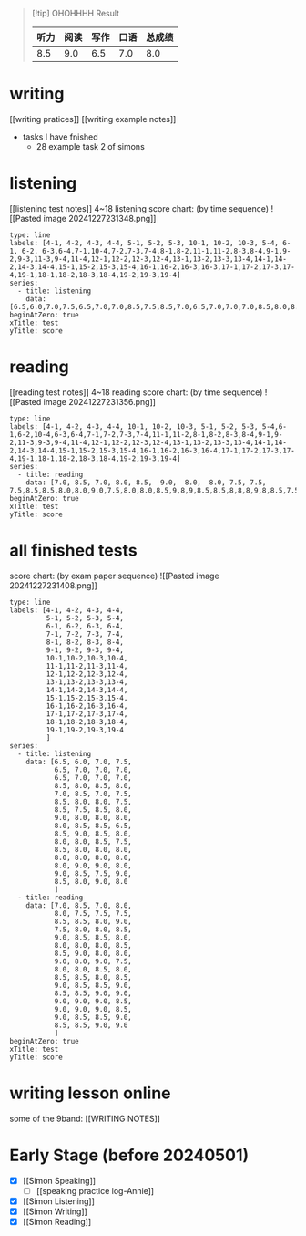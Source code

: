 > [!tip] OHOHHHH Result
> 
> | 听力  | 阅读  | 写作  | 口语  | 总成绩 |
> | --- | --- | --- | --- | --- |
> | 8.5 | 9.0 | 6.5 | 7.0 | 8.0 |



# writing

[[writing pratices]]
[[writing example notes]]

- tasks I have fnished
	- 28 example task 2 of simons



# listening

[[listening test notes]]
4~18 listening score chart: (by time sequence)
![[Pasted image 20241227231348.png]]

```chart
type: line
labels: [4-1, 4-2, 4-3, 4-4, 5-1, 5-2, 5-3, 10-1, 10-2, 10-3, 5-4, 6-1, 6-2, 6-3,6-4,7-1,10-4,7-2,7-3,7-4,8-1,8-2,11-1,11-2,8-3,8-4,9-1,9-2,9-3,11-3,9-4,11-4,12-1,12-2,12-3,12-4,13-1,13-2,13-3,13-4,14-1,14-2,14-3,14-4,15-1,15-2,15-3,15-4,16-1,16-2,16-3,16-3,17-1,17-2,17-3,17-4,19-1,18-1,18-2,18-3,18-4,19-2,19-3,19-4]
series:
  - title: listening
    data: [6.5,6.0,7.0,7.5,6.5,7.0,7.0,8.5,7.5,8.5,7.0,6.5,7.0,7.0,7.0,8.5,8.0,8.0,8.5,8,7,8.5,9,8,7,7.5,8.5,8,8,8,7.5,8,8,8.5,8.5,6.5,8.5,9,8.5,8.0,8.0,8.0,8.5,7.5,8.5,8,8,8,8,8,8,8,8,9,9,8,8.5,9,8.5,7.5,9,8,9,8]
beginAtZero: true
xTitle: test
yTitle: score
```



# reading

[[reading test notes]]
4~18 reading score chart: (by time sequence)
![[Pasted image 20241227231356.png]]

```chart
type: line
labels: [4-1, 4-2, 4-3, 4-4, 10-1, 10-2, 10-3, 5-1, 5-2, 5-3, 5-4,6-1,6-2,10-4,6-3,6-4,7-1,7-2,7-3,7-4,11-1,11-2,8-1,8-2,8-3,8-4,9-1,9-2,11-3,9-3,9-4,11-4,12-1,12-2,12-3,12-4,13-1,13-2,13-3,13-4,14-1,14-2,14-3,14-4,15-1,15-2,15-3,15-4,16-1,16-2,16-3,16-4,17-1,17-2,17-3,17-4,19-1,18-1,18-2,18-3,18-4,19-2,19-3,19-4]
series:
  - title: reading
    data: [7.0, 8.5, 7.0, 8.0, 8.5,  9.0,  8.0,  8.0, 7.5, 7.5, 7.5,8.5,8.5,8.0,8.0,9.0,7.5,8.0,8.0,8.5,9,8,9,8.5,8.5,8,8,8,9,8,8.5,7.5,8,8,8.5,8.0,8.5,8.5,8,8.5,9,8.5,8.0,9,8.5,8.5,9,9,9,9,9,8.5,9,9,9,8.5,8.5,9,8.5,8.5,9,8.5,9,9]
beginAtZero: true
xTitle: test
yTitle: score
```



# all finished tests

score chart: (by exam paper sequence)
![[Pasted image 20241227231408.png]]

```chart
type: line
labels: [4-1, 4-2, 4-3, 4-4, 
         5-1, 5-2, 5-3, 5-4, 
         6-1, 6-2, 6-3, 6-4,
         7-1, 7-2, 7-3, 7-4,
         8-1, 8-2, 8-3, 8-4,
         9-1, 9-2, 9-3, 9-4,
         10-1,10-2,10-3,10-4,
         11-1,11-2,11-3,11-4,
         12-1,12-2,12-3,12-4,
         13-1,13-2,13-3,13-4,
         14-1,14-2,14-3,14-4,
         15-1,15-2,15-3,15-4,
         16-1,16-2,16-3,16-4,
         17-1,17-2,17-3,17-4,
         18-1,18-2,18-3,18-4,
         19-1,19-2,19-3,19-4
         ]
series:
  - title: listening
    data: [6.5, 6.0, 7.0, 7.5,
           6.5, 7.0, 7.0, 7.0,
           6.5, 7.0, 7.0, 7.0,
           8.5, 8.0, 8.5, 8.0,
           7.0, 8.5, 7.0, 7.5,
           8.5, 8.0, 8.0, 7.5,
           8.5, 7.5, 8.5, 8.0,
           9.0, 8.0, 8.0, 8.0,
           8.0, 8.5, 8.5, 6.5,
           8.5, 9.0, 8.5, 8.0,
           8.0, 8.0, 8.5, 7.5,
           8.5, 8.0, 8.0, 8.0,
           8.0, 8.0, 8.0, 8.0,
           8.0, 9.0, 9.0, 8.0,
           9.0, 8.5, 7.5, 9.0,
           8.5, 8.0, 9.0, 8.0
           ]
  - title: reading
    data: [7.0, 8.5, 7.0, 8.0,
           8.0, 7.5, 7.5, 7.5,
           8.5, 8.5, 8.0, 9.0,
           7.5, 8.0, 8.0, 8.5, 
           9.0, 8.5, 8.5, 8.0,
           8.0, 8.0, 8.0, 8.5,
           8.5, 9.0, 8.0, 8.0,
           9.0, 8.0, 9.0, 7.5,
           8.0, 8.0, 8.5, 8.0,
           8.5, 8.5, 8.0, 8.5,
           9.0, 8.5, 8.5, 9.0,
           8.5, 8.5, 9.0, 9.0,
           9.0, 9.0, 9.0, 8.5,
           9.0, 9.0, 9.0, 8.5,
           9.0, 8.5, 8.5, 9.0,
           8.5, 8.5, 9.0, 9.0
           ]
beginAtZero: true
xTitle: test
yTitle: score
```



# writing lesson online

some of the 9band: [[WRITING NOTES]]



# Early Stage (before 20240501)

- [x] [[Simon Speaking]]
  - [ ] [[speaking practice log-Annie]]
- [x] [[Simon Listening]]
- [x] [[Simon Writing]]
- [x] [[Simon Reading]]
